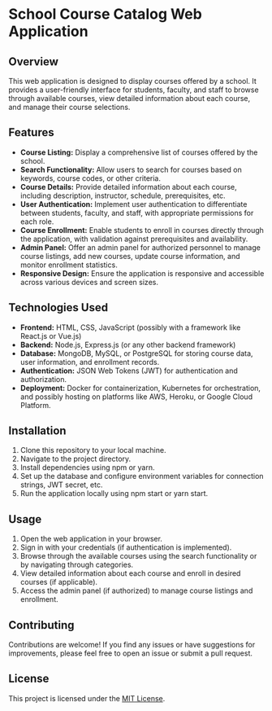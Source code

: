 # School Course Catalog Web Application

## Overview
This web application is designed to display courses offered by a school. It provides a user-friendly interface for students, faculty, and staff to browse through available courses, view detailed information about each course, and manage their course selections.

## Features
- **Course Listing:** Display a comprehensive list of courses offered by the school.
- **Search Functionality:** Allow users to search for courses based on keywords, course codes, or other criteria.
- **Course Details:** Provide detailed information about each course, including description, instructor, schedule, prerequisites, etc.
- **User Authentication:** Implement user authentication to differentiate between students, faculty, and staff, with appropriate permissions for each role.
- **Course Enrollment:** Enable students to enroll in courses directly through the application, with validation against prerequisites and availability.
- **Admin Panel:** Offer an admin panel for authorized personnel to manage course listings, add new courses, update course information, and monitor enrollment statistics.
- **Responsive Design:** Ensure the application is responsive and accessible across various devices and screen sizes.

## Technologies Used
- **Frontend:** HTML, CSS, JavaScript (possibly with a framework like React.js or Vue.js)
- **Backend:** Node.js, Express.js (or any other backend framework)
- **Database:** MongoDB, MySQL, or PostgreSQL for storing course data, user information, and enrollment records.
- **Authentication:** JSON Web Tokens (JWT) for authentication and authorization.
- **Deployment:** Docker for containerization, Kubernetes for orchestration, and possibly hosting on platforms like AWS, Heroku, or Google Cloud Platform.

## Installation
1. Clone this repository to your local machine.
2. Navigate to the project directory.
3. Install dependencies using npm or yarn.
4. Set up the database and configure environment variables for connection strings, JWT secret, etc.
5. Run the application locally using npm start or yarn start.

## Usage
1. Open the web application in your browser.
2. Sign in with your credentials (if authentication is implemented).
3. Browse through the available courses using the search functionality or by navigating through categories.
4. View detailed information about each course and enroll in desired courses (if applicable).
5. Access the admin panel (if authorized) to manage course listings and enrollment.

## Contributing
Contributions are welcome! If you find any issues or have suggestions for improvements, please feel free to open an issue or submit a pull request.

## License
This project is licensed under the [MIT License](LICENSE).
